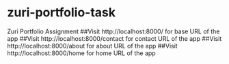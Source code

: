 # zuri-portfolio-task
Zuri Portfolio Assignment
##Visit http://localhost:8000/ for base URL of the app
##Visit http://localhost:8000/contact for contact URL of the app
##Visit http://localhost:8000/about for about URL of the app
##Visit http://localhost:8000/home for home URL of the app
